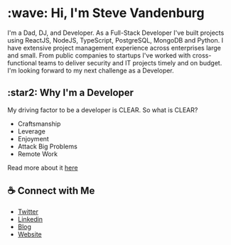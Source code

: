 <h1>:wave: Hi, I'm Steve Vandenburg</h1>

I'm a Dad, DJ, and Developer. As a Full-Stack Developer I've built projects using ReactJS, NodeJS, TypeScript, PostgreSQL, MongoDB and Python. I have extensive project management experience across enterprises large and small. From public companies to startups I've worked with cross-functional teams to deliver security and IT projects timely and on budget. I'm looking forward to my next challenge as a Developer.

<h2>:star2: Why I'm a Developer</h2>

My driving factor to be a developer is CLEAR. So what is CLEAR?

* Craftsmanship
* Leverage
* Enjoyment
* Attack Big Problems
* Remote Work

Read more about it [here](https://medium.com/@BTSSteve/why-become-a-developer-its-clear-2a439fb099a4)

## :coffee: Connect with Me
* [Twitter](https://twitter.com/stevevandenburg)
* [Linkedin](https://www.linkedin.com/in/stevenvandenburg/)
* [Blog](https://medium.com/@BTSSteve)
* [Website](https://www.stevenvandenburg.com)
